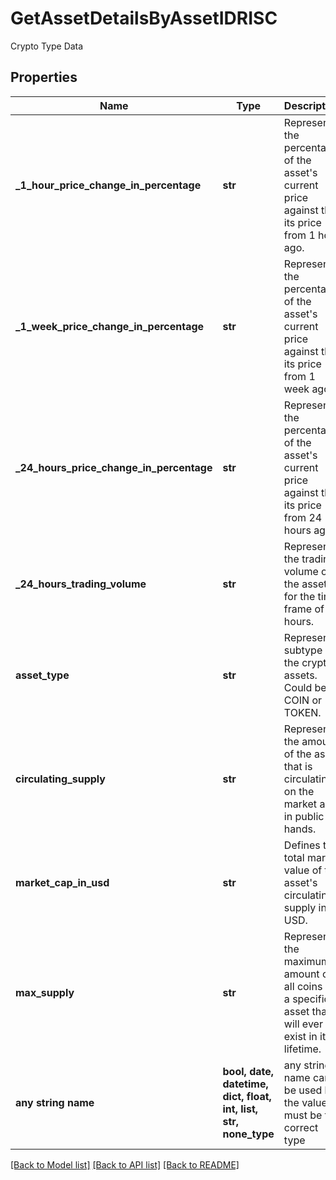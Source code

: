 # GetAssetDetailsByAssetIDRISC

Crypto Type Data

## Properties
Name | Type | Description | Notes
------------ | ------------- | ------------- | -------------
**_1_hour_price_change_in_percentage** | **str** | Represents the percentage of the asset&#39;s current price against the its price from 1 hour ago. | 
**_1_week_price_change_in_percentage** | **str** | Represents the percentage of the asset&#39;s current price against the its price from 1 week ago. | 
**_24_hours_price_change_in_percentage** | **str** | Represents the percentage of the asset&#39;s current price against the its price from 24 hours ago. | 
**_24_hours_trading_volume** | **str** | Represents the trading volume of the asset for the time frame of 24 hours. | 
**asset_type** | **str** | Represent a subtype of the crypto assets. Could be COIN or TOKEN. | 
**circulating_supply** | **str** | Represents the amount of the asset that is circulating on the market and in public hands. | 
**market_cap_in_usd** | **str** | Defines the total market value of the asset&#39;s circulating supply in USD. | 
**max_supply** | **str** | Represents the maximum amount of all coins of a specific asset that will ever exist in its lifetime. | 
**any string name** | **bool, date, datetime, dict, float, int, list, str, none_type** | any string name can be used but the value must be the correct type | [optional]

[[Back to Model list]](../README.md#documentation-for-models) [[Back to API list]](../README.md#documentation-for-api-endpoints) [[Back to README]](../README.md)


